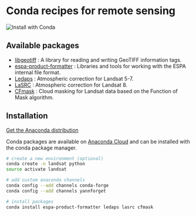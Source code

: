 # Conda recipes for remote sensing

![Install with Conda](https://anaconda.org/yannforget/ledaps/badges/installer/conda.svg)

## Available packages

* [libgeotiff](https://trac.osgeo.org/geotiff/) : A library for reading and writing GeoTIFF information tags.
* [espa-product-formatter](https://github.com/USGS-EROS/espa-product-formatter) : Libraries and tools for working with the ESPA internal file format.
* [Ledaps](https://github.com/USGS-EROS/espa-surface-reflectance/tree/master/ledaps) : Atmospheric correction for Landsat 5-7.
* [LaSRC](https://github.com/USGS-EROS/espa-surface-reflectance/tree/master/lasrc) : Atmospheric correction for Landsat 8.
* [CFmask](https://github.com/USGS-EROS/espa-cloud-masking/tree/master/cfmask) : Cloud masking for Landsat data based on the Function of Mask algorithm.

## Installation

[Get the Anaconda distribution](https://www.continuum.io/downloads)

Conda packages are available on [Anaconda Cloud](https://anaconda.org/yannforget/repo) and can be installed with the conda package manager.

``` bash
# create a new environment (optional)
conda create -n landsat python
source activate landsat

# add custom anaconda channels
conda config --add channels conda-forge
conda config --add channels yannforget

# install packages
conda install espa-product-formatter ledaps lasrc cfmask
```
